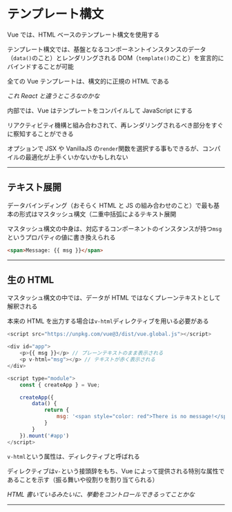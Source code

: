 # テンプレート構文

Vue では、HTML ベースのテンプレート構文を使用する

テンプレート構文では、基盤となるコンポーネントインスタンスのデータ（`data()`のこと）とレンダリングされる DOM（`template()`のこと）を宣言的にバインドすることが可能

全ての Vue テンプレートは、構文的に正規の HTML である

_これ React と違うところなのかな_

内部では、Vue はテンプレートをコンパイルして JavaScript にする

リアクティビティ機構と組み合わされて、再レンダリングされるべき部分をすぐに察知することができる

オプションで JSX や VanillaJS の`render`関数を選択する事もできるが、コンパイルの最適化が上手くいかないかもしれない

---

## テキスト展開

データバインディング（おそらく HTML と JS の組み合わせのこと）で最も基本の形式はマスタッシュ構文（二重中括弧によるテキスト展開

マスタッシュ構文の中身は、対応するコンポーネントのインスタンスが持つ`msg`というプロパティの値に書き換えられる

```html
<span>Message: {{ msg }}</span>
```

---

## 生の HTML

マスタッシュ構文の中では、データが HTML ではなくプレーンテキストとして解釈される

本来の HTML を出力する場合は`v-html`ディレクティブを用いる必要がある

```js
<script src="https://unpkg.com/vue@3/dist/vue.global.js"></script>

<div id="app">
    <p>{{ msg }}</p> // プレーンテキストのまま表示される
    <p v-html="msg"></p> // テキストが赤く表示される
</div>

<script type="module">
    const { createApp } = Vue;

    createApp({
        data() {
            return {
                msg: '<span style="color: red">There is no message!</span>'
            }
        }
    }).mount('#app')
</script>
```

`v-html`という属性は、ディレクティブと呼ばれる

ディレクティブは`v-`という接頭辞をもち、Vue によって提供される特別な属性であることを示す（振る舞いや役割りを割り当てられる）

_HTML 書いているみたいに、挙動をコントロールできるってことかな_

---
